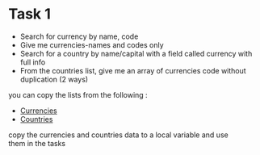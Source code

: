# Task 1

- Search for currency by name, code
- Give me currencies-names and codes only
- Search for a country by name/capital with a field called currency with full info
- From the countries list, give me an array of currencies code without duplication (2 ways)

you can copy the lists from the following :

- [Currencies](https://gist.github.com/ksafranski/2973986)
- [Countries](https://gist.github.com/tiagodealmeida/0b97ccf117252d742dddf098bc6cc58a)

copy the currencies and countries data to a local variable and use them in the tasks
